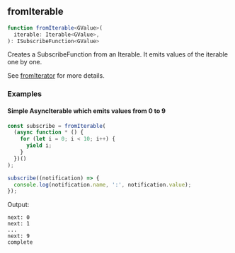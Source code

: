## fromIterable

```ts
function fromIterable<GValue>(
  iterable: Iterable<GValue>,
): ISubscribeFunction<GValue>
```

Creates a SubscribeFunction from an Iterable. It emits values of the iterable one by one.

See [fromIterator](../from-iterator/from-iterator.md) for more details.

### Examples

#### Simple AsyncIterable which emits values from 0 to 9

```ts
const subscribe = fromIterable(
  (async function * () {
    for (let i = 0; i < 10; i++) {
      yield i;
    }
  })()
);

subscribe((notification) => {
  console.log(notification.name, ':', notification.value);
});
```

Output:

```text
next: 0
next: 1
...
next: 9
complete
```

